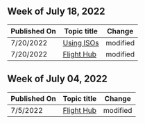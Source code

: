 <!-- This file is generated automatically each week. Changes made to this file will be overwritten.-->



## Week of July 18, 2022


| Published On |Topic title | Change |
|------|------------|--------|
| 7/20/2022 | [Using ISOs](/windows-insider/isos) | modified |
| 7/20/2022 | [Flight Hub](/windows-insider/flight-hub/index) | modified |


## Week of July 04, 2022


| Published On |Topic title | Change |
|------|------------|--------|
| 7/5/2022 | [Flight Hub](/windows-insider/flight-hub/index) | modified |
